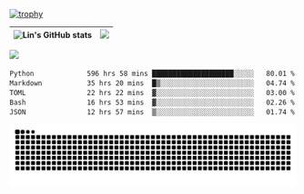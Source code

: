 [![trophy](https://github-profile-trophy.vercel.app/?username=ocss884&column=7)](https://github.com/ocss884)

| ![Lin's GitHub stats](https://github-readme-stats.vercel.app/api?username=ocss884&show_icons=true&hide_border=True&count_private=true) | ![](https://github-readme-streak-stats.herokuapp.com?user=ocss884&hide_border=true&date_format=M%20j%5B%2C%20Y%5D&ring=7EDDCF&fire=7EDDCF") |
| ------------------------------------------------------------ | ------------------------------------------------------------ |

![](https://komarev.com/ghpvc/?username=ocss884&color=brightgreen)

<!--START_SECTION:waka-->

```txt
Python             596 hrs 58 mins ████████████████████░░░░░   80.01 %
Markdown           35 hrs 20 mins  █▒░░░░░░░░░░░░░░░░░░░░░░░   04.74 %
TOML               22 hrs 22 mins  ▓░░░░░░░░░░░░░░░░░░░░░░░░   03.00 %
Bash               16 hrs 53 mins  ▓░░░░░░░░░░░░░░░░░░░░░░░░   02.26 %
JSON               12 hrs 57 mins  ▒░░░░░░░░░░░░░░░░░░░░░░░░   01.74 %
```

<!--END_SECTION:waka-->

<p align="center">
   <img src="https://github.com/ocss884/ocss884/blob/output/github-snake.svg" alt="snake">
</p>
